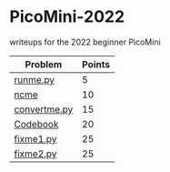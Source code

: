 # PicoMini-2022
writeups for the 2022 beginner PicoMini

|Problem|Points|
|-|-|
|[runme.py](./runme.py/)|5|
|[ncme](./ncme/)|10|
|[convertme.py](./convertme.py/)|15|
|[Codebook](./Codebook/)|20|
|[fixme1.py](./fixme1.py/)|25|
|[fixme2.py](./fixme2.py/)|25|